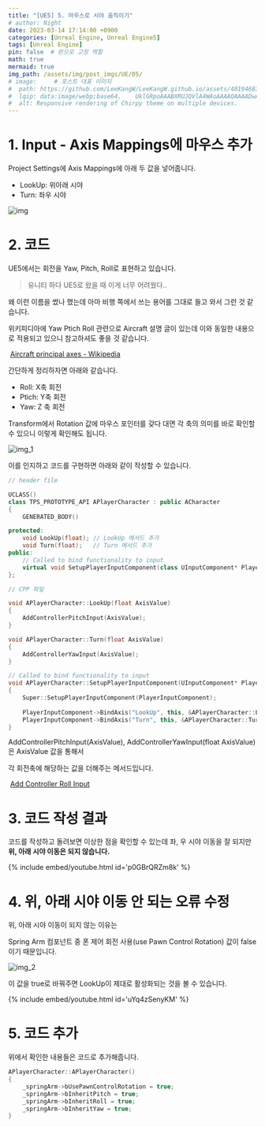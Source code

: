 ```yaml
---
title: "[UE5] 5. 마우스로 시야 움직이기"
# author: Night
date: 2023-03-14 17:14:00 +0900
categories: [Unreal Engine, Unreal Engine5]
tags: [Unreal Engine]
pin: false  # 핀으로 고정 역할
math: true
mermaid: true
img_path: /assets/img/post_imgs/UE/05/
# image:     # 포스트 대표 이미지
#  path: https://github.com/LeeKangW/LeeKangW.github.io/assets/48194683/7e5b8251-2544-4eea-b702-ad59aa404e9e
#  lqip: data:image/webp;base64,    UklGRpoAAABXRUJQVlA4WAoAAAAQAAAADwAABwAAQUxQSDIAAAARL0AmbZurmr57yyIiqE8oiG0bejIYEQTgqiDA9vqnsUSI6H+oAERp2HZ65qP/VIAWAFZQOCBCAAAA8AEAnQEqEAAIAAVAfCWkAALp8sF8rgRgAP7o9FDvMCkMde9PK7euH5M1m6VWoDXf2FkP3BqV0ZYbO6NA/VFIAAAA
#  alt: Responsive rendering of Chirpy theme on multiple devices.
---
```


# 1\. Input - Axis Mappings에 마우스 추가

Project Settings에 Axis Mappings에 아래 두 값을 넣어줍니다.

-   LookUp: 위아래 시야
-   Turn: 좌우 시야

![img](img.png)

# 2\. 코드

UE5에서는 회전을 Yaw, Pitch, Roll로 표현하고 있습니다.

> 유니티 하다 UE5로 왔을 때 이게 너무 어려웠다..

왜 이런 이름을 썼나 했는데 아마 비행 쪽에서 쓰는 용어를 그대로 들고 와서 그런 것 같습니다.

위키피디아에 Yaw Ptich Roll 관련으로 Aircraft 설명 글이 있는데 이와 동일한 내용으로 적용되고 있으니 참고하셔도 좋을 것 같습니다.

 [Aircraft principal axes - Wikipedia](https://en.wikipedia.org/wiki/Aircraft_principal_axes)

간단하게 정리하자면 아래와 같습니다.

-   Roll: X축 회전
-   Ptich: Y축 회전
-   Yaw: Z 축 회전

Transform에서 Rotation 값에 마우스 포인터를 갖다 대면 각 축의 의미를 바로 확인할 수 있으니 이렇게 확인해도 됩니다.

![img_1](img_1.png)

이를 인지하고 코드를 구현하면 아래와 같이 작성할 수 있습니다.

```cpp
// header file

UCLASS()
class TPS_PROTOTYPE_API APlayerCharacter : public ACharacter
{
	GENERATED_BODY()

protected:
	void LookUp(float);	// LookUp 메서드 추가
	void Turn(float);	// Turn 메서드 추가
public:	
	// Called to bind functionality to input
	virtual void SetupPlayerInputComponent(class UInputComponent* PlayerInputComponent) override;
};
```

```cpp
// CPP 파일

void APlayerCharacter::LookUp(float AxisValue)
{
	AddControllerPitchInput(AxisValue);
}

void APlayerCharacter::Turn(float AxisValue)
{
	AddControllerYawInput(AxisValue);
}

// Called to bind functionality to input
void APlayerCharacter::SetupPlayerInputComponent(UInputComponent* PlayerInputComponent)
{
	Super::SetupPlayerInputComponent(PlayerInputComponent);
    
	PlayerInputComponent->BindAxis("LookUp", this, &APlayerCharacter::LookUp);
	PlayerInputComponent->BindAxis("Turn", this, &APlayerCharacter::Turn);
}
```

AddControllerPitchInput(AxisValue), AddControllerYawInput(float AxisValue)은 AxisValue 값을 통해서

각 회전축에 해당하는 값을 더해주는 메서드입니다.

 [Add Controller Roll Input](https://docs.unrealengine.com/4.26/en-US/BlueprintAPI/Pawn/Input/AddControllerRollInput/)

# 3\. 코드 작성 결과

코드를 작성하고 돌려보면 이상한 점을 확인할 수 있는데 좌, 우 시야 이동을 잘 되지만 **위, 아래 시야 이동은 되지 않습니다.**

{% include embed/youtube.html id='p0GBrQRZm8k' %}

# 4\. 위, 아래 시야 이동 안 되는 오류 수정

위, 아래 시야 이동이 되지 않는 이유는

Spring Arm 컴포넌트 중 폰 제어 회전 사용(use Pawn Control Rotation) 값이 false 이기 때문입니다.

![img_2](img_2.png)

이 값을 true로 바꿔주면 LookUp이 제대로 활성화되는 것을 볼 수 있습니다.

{% include embed/youtube.html id='uYq4zSenyKM' %}

# 5\. 코드 추가

위에서 확인한 내용들은 코드로 추가해줍니다.

```cpp
APlayerCharacter::APlayerCharacter()
{
	_springArm->bUsePawnControlRotation = true;
	_springArm->bInheritPitch = true;
	_springArm->bInheritRoll = true;
	_springArm->bInheritYaw = true;
}
```